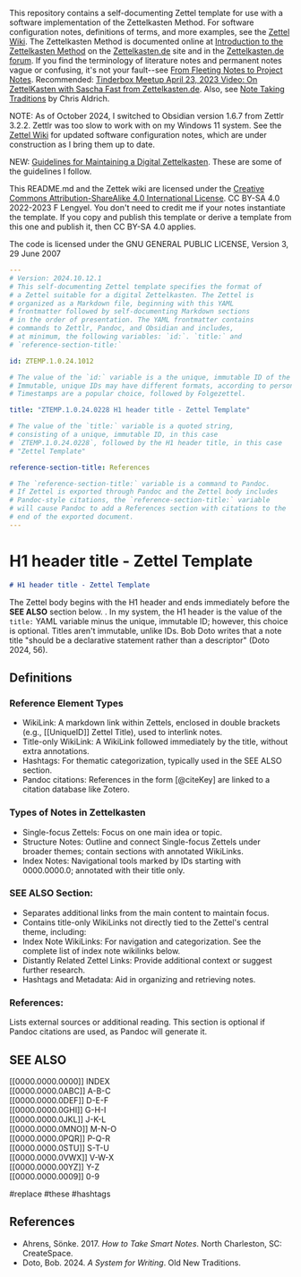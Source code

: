 This repository contains a self-documenting Zettel template for use with a software implementation of the Zettelkasten Method. For software configuration notes, definitions of terms, and more examples, see the [Zettel Wiki](https://github.com/flengyel/Zettel/wiki). The Zettelkasten Method is documented online at [Introduction to the Zettelkasten Method](https://zettelkasten.de/posts/overview/) on the [Zettelkasten.de](https://zettelkasten.de) site and in the [Zettelkasten.de forum](https://forum.zettelkasten.de). If you find the terminology of literature notes and permanent notes vague or confusing, it's not your fault--see [From Fleeting Notes to Project Notes](https://github.com/flengyel/Zettel/wiki/From-Fleeting-Notes-to-Project-Notes). Recommended: [Tinderbox Meetup April 23, 2023 Video: On ZettelKasten with Sascha Fast from Zettelkasten.de](https://www.youtube.com/watch?v=I4TXkGjKpTo). Also, see [Note Taking Traditions](https://notemaking.substack.com/) by Chris Aldrich.

NOTE: As of October 2024, I switched to Obsidian version 1.6.7 from Zettlr 3.2.2. Zettlr was too slow to work with on my Windows 11 system. See the [Zettel Wiki](https://github.com/flengyel/Zettel/wiki) for updated software configuration notes, which are under construction as I bring them up to date.

NEW: [Guidelines for Maintaining a Digital Zettelkasten](https://github.com/flengyel/Zettel/wiki/Guidelines-for-Maintaining-a-Digital-Zettelkasten). These are some of the guidelines I follow.

This README.md and the Zettek wiki are licensed under the [Creative Commons Attribution-ShareAlike 4.0 International License](https://creativecommons.org/licenses/by-sa/4.0/legalcode). CC BY-SA 4.0 2022-2023 F Lengyel. You don't need to credit me if your notes instantiate the template. If you copy and publish this template or derive a template from this one and publish it, then CC BY-SA 4.0 applies.  

The code is licensed under the GNU GENERAL PUBLIC LICENSE, Version 3, 29 June 2007

```yaml
---
# Version: 2024.10.12.1
# This self-documenting Zettel template specifies the format of 
# a Zettel suitable for a digital Zettelkasten. The Zettel is
# organized as a Markdown file, beginning with this YAML 
# frontmatter followed by self-documenting Markdown sections 
# in the order of presentation. The YAML frontmatter contains
# commands to Zettlr, Pandoc, and Obsidian and includes, 
# at minimum, the following variables: `id:`. `title:` and 
# `reference-section-title:` 

id: ZTEMP.1.0.24.1012

# The value of the `id:` variable is a the unique, immutable ID of the Zettel.  
# Immutable, unique IDs may have different formats, according to personal preference. 
# Timestamps are a popular choice, followed by Folgezettel. 

title: "ZTEMP.1.0.24.0228 H1 header title - Zettel Template"

# The value of the `title:` variable is a quoted string, 
# consisting of a unique, immutable ID, in this case 
# `ZTEMP.1.0.24.0228`, followed by the H1 header title, in this case
# "Zettel Template"

reference-section-title: References

# The `reference-section-title:` variable is a command to Pandoc.
# If Zettel is exported through Pandoc and the Zettel body includes 
# Pandoc-style citations, the `reference-section-title:` variable 
# will cause Pandoc to add a References section with citations to the
# end of the exported document. 
---
```
# H1 header title - Zettel Template

```markdown
# H1 header title - Zettel Template
```
The Zettel body begins with the H1 header and ends immediately before the **SEE ALSO** section below.
. In my system, the H1 header is the value of the `title:` YAML variable minus the unique, immutable ID; however, this choice is optional.
Titles aren't immutable, unlike IDs.  Bob Doto writes that a note title "should be a declarative statement rather than a descriptor" (Doto 2024, 56).

## Definitions

### Reference Element Types

- WikiLink: A markdown link within Zettels, enclosed in double brackets (e.g., [[UniqueID]] Zettel Title), used to interlink notes.
- Title-only WikiLink: A WikiLink followed immediately by the title, without extra annotations.
- Hashtags: For thematic categorization, typically used in the SEE ALSO section.
- Pandoc citations: References in the form [@citeKey] are linked to a citation database like Zotero.


### Types of Notes in Zettelkasten

- Single-focus Zettels: Focus on one main idea or topic.
- Structure Notes: Outline and connect Single-focus Zettels under broader themes; contain sections with annotated WikiLinks.
- Index Notes: Navigational tools marked by IDs starting with 0000.0000.0; annotated with their title only.


### SEE ALSO Section:

- Separates additional links from the main content to maintain focus.
- Contains title-only WikiLinks not directly tied to the Zettel's central theme, including:
- Index Note WikiLinks: For navigation and categorization. See the complete list of index note wikilinks below.
- Distantly Related Zettel Links: Provide additional context or suggest further research.
- Hashtags and Metadata: Aid in organizing and retrieving notes.

### References:

Lists external sources or additional reading. This section is optional if Pandoc citations are used, as Pandoc will generate it.

## SEE ALSO

[[0000.0000.0000]] INDEX  
[[0000.0000.0ABC]] A-B-C  
[[0000.0000.0DEF]] D-E-F  
[[0000.0000.0GHI]] G-H-I  
[[0000.0000.0JKL]] J-K-L  
[[0000.0000.0MNO]] M-N-O  
[[0000.0000.0PQR]] P-Q-R  
[[0000.0000.0STU]] S-T-U  
[[0000.0000.0VWX]] V-W-X  
[[0000.0000.00YZ]] Y-Z  
[[0000.0000.0009]] 0-9  

 #replace #these #hashtags  

## References

- Ahrens, Sönke. 2017. _How to Take Smart Notes_. North Charleston, SC: CreateSpace.
- Doto, Bob. 2024. _A System for Writing_. Old New Traditions.
